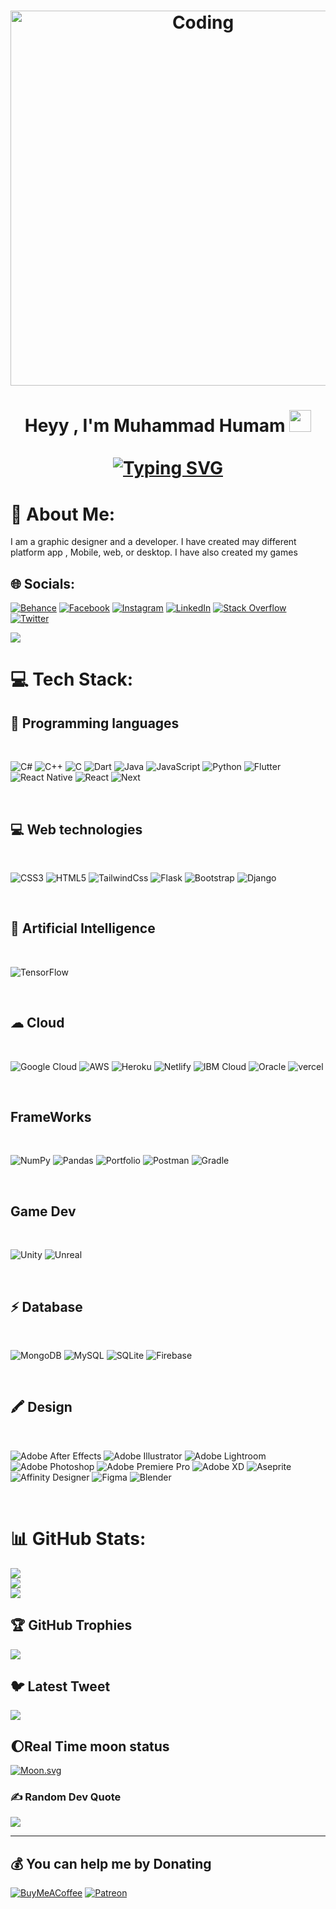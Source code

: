 <h1 align="center">
 <img alt="Coding" width="600" src="https://camo.githubusercontent.com/9af72bbac8e761a96e946972cb2a2cd02563f1c842b6795587f2627323e75cbe/68747470733a2f2f632e74656e6f722e636f6d2f336254785a34486472797341414141642f706978656c732d6e656f6e2e676966">
</h1>

<h1 align="center">Heyy , I'm Muhammad Humam <img src="https://media.giphy.com/media/hvRJCLFzcasrR4ia7z/giphy.gif" width="35"><br/><br/>
<a href="https://git.io/typing-svg"><img src="https://readme-typing-svg.herokuapp.com?font=Fira+Code&duration=5000&pause=1000&color=7900F7&center=true&vCenter=true&multiline=true&width=800&height=80&lines=A+Tech+Enthusiast+And+A+Game+Developer" alt="Typing SVG" /></a></h1>

# 💫 About Me:

I am a graphic designer and a developer. I have created may different platform app , Mobile, web, or desktop. I have also created my games

## 🌐 Socials:

[![Behance](https://img.shields.io/badge/Behance-1769ff?logo=behance&logoColor=white)](https://behance.net/humamchoudhary) [![Facebook](https://img.shields.io/badge/Facebook-%231877F2.svg?logo=Facebook&logoColor=white)](https://facebook.com/humam.ch.75)
[![Instagram](https://img.shields.io/badge/Instagram-%23E4405F.svg?logo=Instagram&logoColor=white)](https://instagram.com/humam_cho.02)
[![LinkedIn](https://img.shields.io/badge/LinkedIn-%230077B5.svg?logo=linkedin&logoColor=white)](https://linkedin.com/in/mhumamch)
[![Stack Overflow](https://img.shields.io/badge/-Stackoverflow-FE7A16?logo=stack-overflow&logoColor=white)](https://stackoverflow.com/users/20570862)
[![Twitter](https://img.shields.io/badge/Twitter-%231DA1F2.svg?logo=Twitter&logoColor=white)](https://twitter.com/humam_cho)

[![](https://visitcount.itsvg.in/api?id=humamchoudhary&icon=0&color=9)](https://visitcount.itsvg.in)
# 💻 Tech Stack:

## 🚀 Programming languages

<br/>

![C#](https://img.shields.io/badge/c%23-%23239120.svg?style=for-the-badge&logo=c-sharp&logoColor=white)
![C++](https://img.shields.io/badge/c++-%2300599C.svg?style=for-the-badge&logo=c%2B%2B&logoColor=white)
![C](https://img.shields.io/badge/c-%2300599C.svg?style=for-the-badge&logo=c&logoColor=white)
![Dart](https://img.shields.io/badge/dart-%230175C2.svg?style=for-the-badge&logo=dart&logoColor=white)
![Java](https://img.shields.io/badge/java-%23ED8B00.svg?style=for-the-badge&logo=java&logoColor=white)
![JavaScript](https://img.shields.io/badge/javascript-%23323330.svg?style=for-the-badge&logo=javascript&logoColor=%23F7DF1E)
![Python](https://img.shields.io/badge/python-3670A0?style=for-the-badge&logo=python&logoColor=ffdd54)
![Flutter](https://img.shields.io/badge/Flutter-%2302569B.svg?style=for-the-badge&logo=Flutter&logoColor=white)
![React Native](https://img.shields.io/badge/React_Native-20232A?style=for-the-badge&logo=react&logoColor=61DAFB)
![React](https://img.shields.io/badge/react-%2320232a.svg?style=for-the-badge&logo=react&logoColor=%2361DAFB)
![Next](https://img.shields.io/badge/Next.js-000?logo=nextdotjs&logoColor=fff&style=for-the-badge)

<br/>

## 💻 Web technologies

<br/>

![CSS3](https://img.shields.io/badge/css3-%231572B6.svg?style=for-the-badge&logo=css3&logoColor=white)
![HTML5](https://img.shields.io/badge/html5-%23E34F26.svg?style=for-the-badge&logo=html5&logoColor=white)
![TailwindCss](https://img.shields.io/badge/Tailwind_CSS-38B2AC?style=for-the-badge&logo=tailwind-css&logoColor=white)
![Flask](https://img.shields.io/badge/flask-%23000.svg?style=for-the-badge&logo=flask&logoColor=white)
![Bootstrap](https://img.shields.io/badge/bootstrap-%23563D7C.svg?style=for-the-badge&logo=bootstrap&logoColor=white)
![Django](https://img.shields.io/badge/django-%23092E20.svg?style=for-the-badge&logo=django&logoColor=white)


<br/>

## 🤖 Artificial Intelligence

<br/>

![TensorFlow](https://img.shields.io/badge/TensorFlow-FF6F00?style=for-the-badge&logo=tensorflow&logoColor=white)


<br/>

## ☁ Cloud

<br/>

![Google Cloud](https://img.shields.io/badge/Google_Cloud-4285F4?style=for-the-badge&logo=google-cloud&logoColor=white)
![AWS](https://img.shields.io/badge/Amazon_AWS-FF9900?style=for-the-badge&logo=amazonaws&logoColor=white)
![Heroku](https://img.shields.io/badge/heroku-%23430098.svg?style=for-the-badge&logo=heroku&logoColor=white)
![Netlify](https://img.shields.io/badge/Netlify-00C7B7?style=for-the-badge&logo=netlify&logoColor=white)
![IBM Cloud](https://img.shields.io/badge/IBM%20Cloud-1261FE?style=for-the-badge&logo=IBM%20Cloud&logoColor=white)
![Oracle](https://img.shields.io/badge/Oracle-F80000?style=for-the-badge&logo=oracle&logoColor=white)
![vercel](https://img.shields.io/badge/Vercel-000000?style=for-the-badge&logo=vercel&logoColor=white)


<br/>

##  FrameWorks

<br/>

![NumPy](https://img.shields.io/badge/numpy-%23013243.svg?style=for-the-badge&logo=numpy&logoColor=white)
![Pandas](https://img.shields.io/badge/pandas-%23150458.svg?style=for-the-badge&logo=pandas&logoColor=white)
![Portfolio](https://img.shields.io/badge/Portfolio-%23000000.svg?style=for-the-badge&logo=firefox&logoColor=#FF7139)
![Postman](https://img.shields.io/badge/Postman-FF6C37?style=for-the-badge&logo=postman&logoColor=white)
![Gradle](https://img.shields.io/badge/Gradle-02303A.svg?style=for-the-badge&logo=Gradle&logoColor=white)




<br/>

## Game Dev

<br/>

![Unity](https://img.shields.io/badge/Unity-100000?style=for-the-badge&logo=unity&logoColor=white)
![Unreal]( 	https://img.shields.io/badge/unrealengine-%23313131.svg?style=for-the-badge&logo=unrealengine&logoColor=white)

<br/>

## ⚡ Database

<br/>

![MongoDB](https://img.shields.io/badge/MongoDB-4EA94B?style=for-the-badge&logo=mongodb&logoColor=white)
![MySQL](https://img.shields.io/badge/MySQL-005C84?style=for-the-badge&logo=mysql&logoColor=white)
![SQLite](https://img.shields.io/badge/SQLite-07405E?style=for-the-badge&logo=sqlite&logoColor=white)
![Firebase](https://img.shields.io/badge/Firebase-039BE5?style=for-the-badge&logo=Firebase&logoColor=white)

<br/>

## 🖍 Design

<br/>

![Adobe After Effects](https://img.shields.io/badge/Adobe%20After%20Effects-9999FF.svg?style=for-the-badge&logo=Adobe%20After%20Effects&logoColor=white)
![Adobe Illustrator](https://img.shields.io/badge/adobeillustrator-%23FF9A00.svg?style=for-the-badge&logo=adobeillustrator&logoColor=white)
![Adobe Lightroom](https://img.shields.io/badge/Adobe%20Lightroom-31A8FF.svg?style=for-the-badge&logo=Adobe%20Lightroom&logoColor=white)
![Adobe Photoshop](https://img.shields.io/badge/adobephotoshop-%2331A8FF.svg?style=for-the-badge&logo=adobephotoshop&logoColor=white)
![Adobe Premiere Pro](https://img.shields.io/badge/Adobe%20Premiere%20Pro-9999FF.svg?style=for-the-badge&logo=Adobe%20Premiere%20Pro&logoColor=white)
![Adobe XD](https://img.shields.io/badge/Adobe%20XD-470137?style=for-the-badge&logo=Adobe%20XD&logoColor=#FF61F6)
![Aseprite](https://img.shields.io/badge/Aseprite-FFFFFF?style=for-the-badge&logo=Aseprite&logoColor=#7D929E)
![Affinity Designer](https://img.shields.io/badge/affinitydesginer-%231B72BE.svg?style=for-the-badge&logo=affinity-designer&logoColor=white)
![Figma](https://img.shields.io/badge/Figma-F24E1E?style=for-the-badge&logo=figma&logoColor=white)
![Blender](https://img.shields.io/badge/blender-%23F5792A.svg?style=for-the-badge&logo=blender&logoColor=white)

<br/>

# 📊 GitHub Stats:

![](https://github-readme-stats.vercel.app/api?username=humamchoudhary&theme=gotham&hide_border=false&include_all_commits=true&count_private=true)<br/>
![](https://github-readme-streak-stats.herokuapp.com/?user=humamchoudhary&theme=gotham&hide_border=false)<br/>
![](https://github-readme-stats.vercel.app/api/top-langs/?username=humamchoudhary&theme=gotham&hide_border=false&include_all_commits=true&count_private=true&layout=compact)

## 🏆 GitHub Trophies

![](https://github-profile-trophy.vercel.app/?username=humamchoudhary&theme=tokyonight&no-frame=false&no-bg=false&margin-w=4)

## 🐦 Latest Tweet

[![](https://gtce.itsvg.in/api?username=humam_cho)](https://gtce.itsvg.in)

## :moon:Real Time moon status

[![Moon.svg](https://moon-svg.minung.dev/moon.svg?size=100&theme=ray&rotate=319)](https://moon-svg.minung.dev)

### ✍️ Random Dev Quote

![](https://quotes-github-readme.vercel.app/api?type=horizontal&theme=tokyonight)

---


## 💰 You can help me by Donating

[![BuyMeACoffee](https://img.shields.io/badge/Buy%20Me%20a%20Coffee-ffdd00?style=for-the-badge&logo=buy-me-a-coffee&logoColor=black)](https://buymeacoffee.com/mhumamch) [![Patreon](https://img.shields.io/badge/Patreon-F96854?style=for-the-badge&logo=patreon&logoColor=white)](https://patreon.com/85063597)

<!-- Proudly created with GPRM ( https://gprm.itsvg.in ) -->
